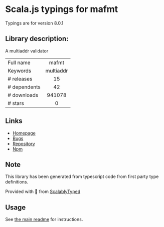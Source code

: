 
# Scala.js typings for mafmt

Typings are for version 8.0.1

## Library description:
A multiaddr validator

|                    |                 |
| ------------------ | :-------------: |
| Full name          | mafmt |
| Keywords           | multiaddr |
| # releases         | 15 |
| # dependents       | 42 |
| # downloads        | 941078 |
| # stars            | 0 |

## Links
- [Homepage](https://github.com/multiformats/js-mafmt#readme)
- [Bugs](https://github.com/multiformats/js-mafmt/issues)
- [Repository](https://github.com/multiformats/js-mafmt)
- [Npm](https://www.npmjs.com/package/mafmt)
    


## Note
This library has been generated from typescript code from first party type definitions.

Provided with :purple_heart: from [ScalablyTyped](https://github.com/oyvindberg/ScalablyTyped)

## Usage
See [the main readme](../../readme.md) for instructions.


